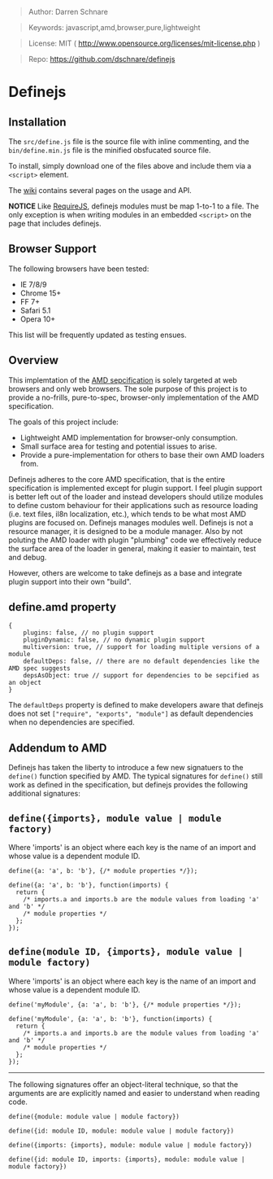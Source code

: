 >   Author: Darren Schnare

>   Keywords: javascript,amd,browser,pure,lightweight

>   License: MIT ( http://www.opensource.org/licenses/mit-license.php )

>   Repo: https://github.com/dschnare/definejs


Definejs
====================


Installation
--------------------

The `src/define.js` file is the source file with inline commenting, and the `bin/define.min.js` file is the minified obsfucated source file.

To install, simply download one of the files above and include them via a `<script>` element.

The [wiki](https://github.com/dschnare/definejs/wiki) contains several pages on the usage and API.

**NOTICE** Like [RequireJS](http://requirejs.org/docs/api.html#define), definejs modules must be map 1-to-1 to a file. The only exception is when writing modules in an embedded `<script>`
on the page that includes definejs.

Browser Support
--------------------

The following browsers have been tested:

-   IE 7/8/9
-   Chrome 15+
-   FF 7+
-   Safari 5.1
-   Opera 10+

This list will be frequently updated as testing ensues.


Overview
--------------------

This implemtation of the [AMD sepcification](https://github.com/amdjs/amdjs-api/wiki/AMD) is solely targeted
at web browsers and only web browsers. The sole purpose of this project is to provide a no-frills, pure-to-spec,
browser-only implementation of the AMD specification.

The goals of this project include:

-   Lightweight AMD implementation for browser-only consumption.
-   Small surface area for testing and potential issues to arise.
-   Provide a pure-implementation for others to base their own AMD loaders from.

Definejs adheres to the core AMD specification, that is the entire specification is implemented except for plugin support.
I feel plugin support is better left out of the loader and instead developers should utilize modules to define custom behaviour
for their applications such as resource loading (i.e. text files, il8n localization, etc.), which tends to be what most AMD
plugins are focused on. Definejs manages modules well. Definejs is not a resource manager, it is designed to be a module manager.
Also by not poluting the AMD loader with plugin "plumbing" code we effectively reduce the surface area of the loader in general, making
it easier to maintain, test and debug.

However, others are welcome to take definejs as a base and integrate plugin support into their own "build".

define.amd property
--------------------

    {
        plugins: false, // no plugin support
        pluginDynamic: false, // no dynamic plugin support
        multiversion: true, // support for loading multiple versions of a module
        defaultDeps: false, // there are no default dependencies like the AMD spec suggests
        depsAsObject: true // support for dependencies to be sepcified as an object
    }

The `defaultDeps` property is defined to make developers aware that definejs does not set `["require", "exports", "module"]` as
default dependencies when no dependencies are specified.


Addendum to AMD
--------------------

Definejs has taken the liberty to introduce a few new signatuers to the `define()` function specified by AMD.
The typical signatures for `define()` still work as defined in the specification, but definejs provides the
following additional signatures:

`define({imports}, module value | module factory)`
-----------------------------------------------

Where 'imports' is an object where each key is the name of an import and whose value is a dependent module ID.

    define({a: 'a', b: 'b'}, {/* module properties */});

    define({a: 'a', b: 'b'}, function(imports) {
      return {
        /* imports.a and imports.b are the module values from loading 'a' and 'b' */
        /* module properties */
      };
    });


`define(module ID, {imports}, module value | module factory)`
-----------------------------------------------

 Where 'imports' is an object where each key is the name of an import and whose value is a dependent module ID.

    define('myModule', {a: 'a', b: 'b'}, {/* module properties */});

    define('myModule', {a: 'a', b: 'b'}, function(imports) {
      return {
        /* imports.a and imports.b are the module values from loading 'a' and 'b' */
        /* module properties */
      };
    });



-----------------------------------------------
The following signatures offer an object-literal technique, so that the arguments are
are explicitly named and easier to understand when reading code.

    define({module: module value | module factory})

    define({id: module ID, module: module value | module factory})

    define({imports: {imports}, module: module value | module factory})

    define({id: module ID, imports: {imports}, module: module value | module factory})